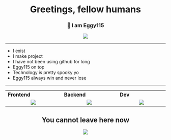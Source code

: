 <h1 align="center">
  Greetings, fellow humans
</h1>
<h3 align="center">
  👋 I am Eggy115
</h3>

<p align="center">
  <img src="https://user-images.githubusercontent.com/79756011/215318161-5a460e76-2d8c-4441-b20e-2ae1ee036ff5.svg"/>
</p>

<hr>

- I exist
- I make project
- I have not been using github for long
- Eggy115 on top
- Technology is pretty spooky yo
- Eggy115 always win and never lose

<hr>

<div align="center" style="width:100%"> 
  <table>
    <tr>
      <td valign="center" width="100px"><b>Frontend<b></td>
      <td valign="center" width="100px"><b>Backend<b></td>
      <td valign="center" width="100px"><b>Dev<b></td>
    </tr>
    <tr>
      <td valign="center" align="center" width="300px">
        <img src="https://img.shields.io/badge/HTML-blue" /> 
      </td>      
      <td valign="center" align="center" width="300px">
        <img src="https://img.shields.io/badge/Django-blue" /> 
      </td>
      <td valign="center" align="center" width="300px">
        <img src="https://img.shields.io/badge/AWS-blue" /> 
      </td>
    </tr>
  </table>
</div>
    

</p>

<h2 align="center"> You cannot leave here now </h2>
<p align="center">
  <img src="https://capsule-render.vercel.app/api?type=waving&color=gradient&height=65&section=footer"/>
</p>
